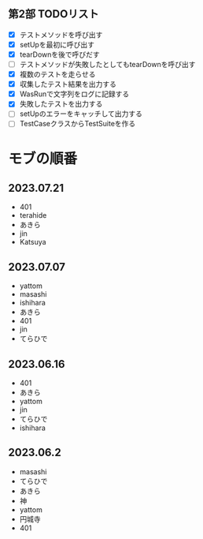 ## 第2部 TODOリスト

- [x] テストメソッドを呼び出す
- [x] setUpを最初に呼び出す
- [x] tearDownを後で呼びだす
- [ ] テストメソッドが失敗したとしてもtearDownを呼び出す
- [x] 複数のテストを走らせる
- [x] 収集したテスト結果を出力する
- [x] WasRunで文字列をログに記録する
- [x] 失敗したテストを出力する
- [ ] setUpのエラーをキャッチして出力する
- [ ] TestCaseクラスからTestSuiteを作る

# モブの順番

## 2023.07.21
- 401
- terahide
- あきら
- jin
- Katsuya

## 2023.07.07
- yattom
- masashi
- ishihara
- あきら
- 401
- jin
- てらひで
  
## 2023.06.16
- 401
- あきら
- yattom
- jin
- てらひで
- ishihara

## 2023.06.2
- masashi
- てらひで
- あきら
- 神
- yattom
- 円城寺
- 401